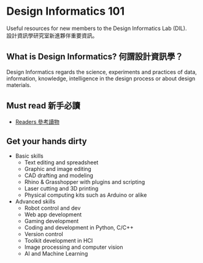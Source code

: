 # Design Informatics 101

Useful resources for new members to the Design Informatics Lab (DIL).\
設計資訊學研究室新進夥伴重要資訊。

## What is Design Informatics? 何謂設計資訊學？

Design Informatics regards the science, experiments and practices of data, information, knowledge, intelligence in the design process or about design materials.

## Must read 新手必讀

* [Readers 參考讀物](Readers.md)

## Get your hands dirty

* Basic skills
  * Text editing and spreadsheet
  * Graphic and image editing
  * CAD drafting and modeling
  * Rhino & Grasshopper with plugins and scripting
  * Laser cutting and 3D printing
  * Physical computing kits such as Arduino or alike
* Advanced skills
  * Robot control and dev
  * Web app development
  * Gaming development
  * Coding and development in Python, C/C++
  * Version control
  * Toolkit development in HCI
  * Image processing and computer vision
  * AI and Machine Learning
